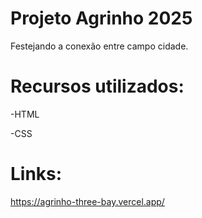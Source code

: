 #  Projeto Agrinho 2025
Festejando a conexão entre campo cidade.

# Recursos utilizados:
-HTML

-CSS

# Links:
https://agrinho-three-bay.vercel.app/
